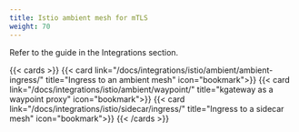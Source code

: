 ```yaml
---
title: Istio ambient mesh for mTLS
weight: 70
---
```


Refer to the guide in the Integrations section.

{{< cards >}}
  {{< card link="/docs/integrations/istio/ambient/ambient-ingress/" title="Ingress to an ambient mesh" icon="bookmark">}}
  {{< card link="/docs/integrations/istio/ambient/waypoint/" title="kgateway as a waypoint proxy" icon="bookmark">}}
  {{< card link="/docs/integrations/istio/sidecar/ingress/" title="Ingress to a sidecar mesh" icon="bookmark">}}
{{< /cards >}}

